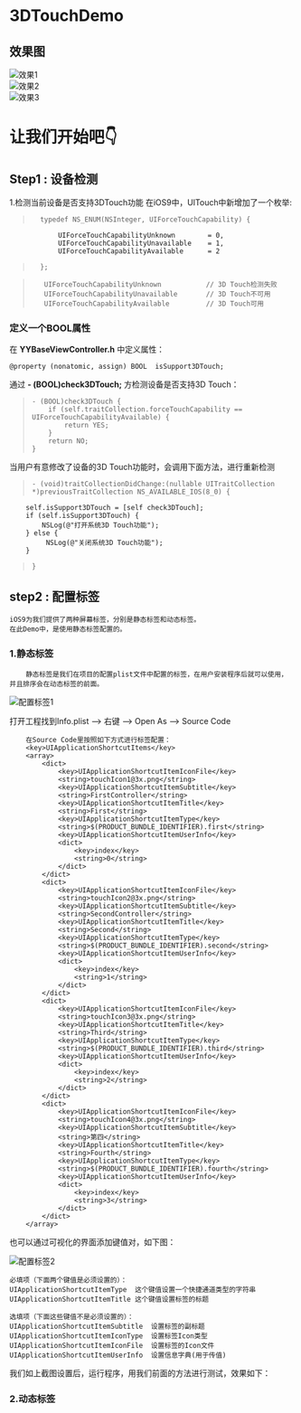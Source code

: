 # 3DTouchDemo

## 效果图 
 ![效果1](https://github.com/FutureSo/3DTouchDemo/blob/master/Resource/%E6%95%88%E6%9E%9C1.gif)    
 ![效果2](https://github.com/FutureSo/3DTouchDemo/blob/master/Resource/%E6%95%88%E6%9E%9C2.gif)     
 ![效果3](https://github.com/FutureSo/3DTouchDemo/blob/master/Resource/%E6%95%88%E6%9E%9C3.gif)

# 让我们开始吧👇

## Step1 : 设备检测
 
 1.检测当前设备是否支持3DTouch功能
   在iOS9中，UITouch中新增加了一个枚举:
   
   >       typedef NS_ENUM(NSInteger, UIForceTouchCapability) {  
                UIForceTouchCapabilityUnknown        = 0,  
                UIForceTouchCapabilityUnavailable    = 1,  
                UIForceTouchCapabilityAvailable      = 2
   >       };    
   
   >		UIForceTouchCapabilityUnknown			// 3D Touch检测失败
   >		UIForceTouchCapabilityUnavailable		// 3D Touch不可用
   >		UIForceTouchCapabilityAvailable			// 3D Touch可用
   
### 定义一个BOOL属性
  在 **YYBaseViewController.h** 中定义属性：
  
  `
  @property (nonatomic, assign) BOOL  isSupport3DTouch;
  `
  
  通过 **- (BOOL)check3DTouch;** 方检测设备是否支持3D Touch：
  
  > 	- (BOOL)check3DTouch {
  >  		if (self.traitCollection.forceTouchCapability == UIForceTouchCapabilityAvailable) {
  >      		return YES;
  >  		}
  >  		return NO;
  >		}
  
  当用户有意修改了设备的3D Touch功能时，会调用下面方法，进行重新检测
  >		- (void)traitCollectionDidChange:(nullable UITraitCollection *)previousTraitCollection NS_AVAILABLE_IOS(8_0) {   
    	self.isSupport3DTouch = [self check3DTouch];
    	if (self.isSupport3DTouch) {
       		NSLog(@"打开系统3D Touch功能");
   		} else {
    		 NSLog(@"关闭系统3D Touch功能");
    	}
  >		}
  	
## step2 : 配置标签

	iOS9为我们提供了两种屏幕标签，分别是静态标签和动态标签。
	在此Demo中，是使用静态标签配置的。
  
### 1.静态标签

		静态标签是我们在项目的配置plist文件中配置的标签，在用户安装程序后就可以使用，并且排序会在动态标签的前面。
		
![配置标签1](https://github.com/FutureSo/3DTouchDemo/blob/master/Resource/%E9%85%8D%E7%BD%AE%E6%A0%87%E7%AD%BE1.png)

打开工程找到Info.plist --> 右键 --> Open As --> Source Code

	    在Source Code里按照如下方式进行标签配置：	    
		<key>UIApplicationShortcutItems</key>
		<array>
			<dict>
				<key>UIApplicationShortcutItemIconFile</key>
				<string>touchIcon1@3x.png</string>
				<key>UIApplicationShortcutItemSubtitle</key>
				<string>FirstController</string>
				<key>UIApplicationShortcutItemTitle</key>
				<string>First</string>
				<key>UIApplicationShortcutItemType</key>
				<string>$(PRODUCT_BUNDLE_IDENTIFIER).first</string>
				<key>UIApplicationShortcutItemUserInfo</key>
				<dict>
					<key>index</key>
					<string>0</string>
				</dict>
			</dict>
			<dict>
				<key>UIApplicationShortcutItemIconFile</key>
				<string>touchIcon2@3x.png</string>
				<key>UIApplicationShortcutItemSubtitle</key>
				<string>SecondController</string>
				<key>UIApplicationShortcutItemTitle</key>
				<string>Second</string>
				<key>UIApplicationShortcutItemType</key>
				<string>$(PRODUCT_BUNDLE_IDENTIFIER).second</string>
				<key>UIApplicationShortcutItemUserInfo</key>
				<dict>
					<key>index</key>
					<string>1</string>
				</dict>
			</dict>
			<dict>
				<key>UIApplicationShortcutItemIconFile</key>
				<string>touchIcon3@3x.png</string>
				<key>UIApplicationShortcutItemTitle</key>
				<string>Third</string>
				<key>UIApplicationShortcutItemType</key>
				<string>$(PRODUCT_BUNDLE_IDENTIFIER).third</string>
				<key>UIApplicationShortcutItemUserInfo</key>
				<dict>
					<key>index</key>
					<string>2</string>
				</dict>
			</dict>
			<dict>
				<key>UIApplicationShortcutItemIconFile</key>
				<string>touchIcon4@3x.png</string>
				<key>UIApplicationShortcutItemSubtitle</key>
				<string>第四</string>
				<key>UIApplicationShortcutItemTitle</key>
				<string>Fourth</string>
				<key>UIApplicationShortcutItemType</key>
				<string>$(PRODUCT_BUNDLE_IDENTIFIER).fourth</string>
				<key>UIApplicationShortcutItemUserInfo</key>
				<dict>
					<key>index</key>
					<string>3</string>
				</dict>
			</dict>
		</array>

也可以通过可视化的界面添加键值对，如下图：

![配置标签2](https://github.com/FutureSo/3DTouchDemo/blob/master/Resource/%E9%85%8D%E7%BD%AE%E6%A0%87%E7%AD%BE2.png)

	必填项（下面两个键值是必须设置的）：
	UIApplicationShortcutItemType  这个键值设置一个快捷通道类型的字符串 
	UIApplicationShortcutItemTitle 这个键值设置标签的标题

	选填项（下面这些键值不是必须设置的）：
	UIApplicationShortcutItemSubtitle  设置标签的副标题
	UIApplicationShortcutItemIconType  设置标签Icon类型
	UIApplicationShortcutItemIconFile  设置标签的Icon文件
	UIApplicationShortcutItemUserInfo  设置信息字典(用于传值)
我们如上截图设置后，运行程序，用我们前面的方法进行测试，效果如下：

### 2.动态标签  	